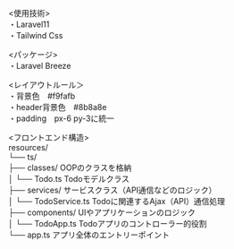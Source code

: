 <使用技術><br>
・Laravel11<br>
・Tailwind Css<br>

<パッケージ><br>
・Laravel Breeze<br>

<レイアウトルール＞<br>
・背景色　#f9fafb<br>
・header背景色　#8b8a8e<br>
・padding　px-6 py-3に統一<br>

<フロントエンド構造><br>
resources/<br>
  └── ts/<br>
      ├── classes/            OOPのクラスを格納<br>
      │   └── Todo.ts           Todoモデルクラス<br>
      ├── services/           サービスクラス（API通信などのロジック）<br>
      │   └── TodoService.ts    Todoに関連するAjax（API）通信処理<br>
      ├── components/         UIやアプリケーションのロジック<br>
      │   └── TodoApp.ts        Todoアプリのコントローラー的役割<br>
      └── app.ts              アプリ全体のエントリーポイント<br>
